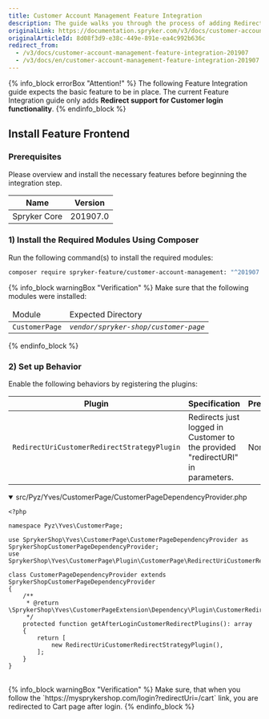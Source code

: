 ```yaml
---
title: Customer Account Management Feature Integration
description: The guide walks you through the process of adding Redirect support for Customer login functionality to your project.
originalLink: https://documentation.spryker.com/v3/docs/customer-account-management-feature-integration-201907
originalArticleId: 8d08f3d9-e38c-449e-891e-ea4c992b636c
redirect_from:
  - /v3/docs/customer-account-management-feature-integration-201907
  - /v3/docs/en/customer-account-management-feature-integration-201907
---
```


{% info_block errorBox "Attention!" %}
The following Feature Integration guide expects the basic feature to be in place. The current Feature Integration guide only adds **Redirect support for Customer login functionality**.
{% endinfo_block %}

## Install Feature Frontend
### Prerequisites
Please overview and install the necessary features before beginning the integration step.

| Name | Version |
| --- | --- |
| Spryker Core | 201907.0 |

### 1) Install the Required Modules Using Composer
Run the following command(s) to install the required modules:
```bash
composer require spryker-feature/customer-account-management: "^201907.0" --update-with-dependencies
```
{% info_block warningBox "Verification" %}
Make sure that the following modules were installed:<table><thead><tr><td>Module</td><td>Expected Directory</td></tr></thead><tbody><tr><td>`CustomerPage`</td><td><var>`vendor/spryker-shop/customer-page`</td></tr></tbody></table>
{% endinfo_block %}

### 2) Set up Behavior
Enable the following behaviors by registering the plugins:

| Plugin | Specification | Prerequisites | Namespace |
| --- | --- | --- | --- |
| `RedirectUriCustomerRedirectStrategyPlugin` | Redirects just logged in Customer to the provided "redirectURI" in parameters. | None | `SprykerShop\Yves\CustomerPage\Plugin\CustomerPage` |

<details open>
<summary>src/Pyz/Yves/CustomerPage/CustomerPageDependencyProvider.php</summary>

```
<?php

namespace Pyz\Yves\CustomerPage;

use SprykerShop\Yves\CustomerPage\CustomerPageDependencyProvider as SprykerShopCustomerPageDependencyProvider;
use SprykerShop\Yves\CustomerPage\Plugin\CustomerPage\RedirectUriCustomerRedirectStrategyPlugin;

class CustomerPageDependencyProvider extends SprykerShopCustomerPageDependencyProvider
{
    /**
     * @return \SprykerShop\Yves\CustomerPageExtension\Dependency\Plugin\CustomerRedirectStrategyPluginInterface[]
     */
    protected function getAfterLoginCustomerRedirectPlugins(): array
    {
        return [
            new RedirectUriCustomerRedirectStrategyPlugin(),
        ];
    }
}
```    
<br>
</details>
{% info_block warningBox "Verification" %}
Make sure, that when you follow the `https://mysprykershop.com/login?redirectUri=/cart` link, you are redirected to Cart page after login.
{% endinfo_block %}

<!---
 ## Related Features

* Customer API
----!>


